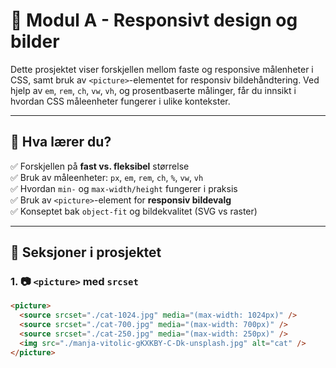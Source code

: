 # 📏 Modul A - Responsivt design og bilder

Dette prosjektet viser forskjellen mellom faste og responsive målenheter i CSS, samt bruk av `<picture>`-elementet for responsiv bildehåndtering. Ved hjelp av `em`, `rem`, `ch`, `vw`, `vh`, og prosentbaserte målinger, får du innsikt i hvordan CSS måleenheter fungerer i ulike kontekster.

---

## 🧠 Hva lærer du?

✅ Forskjellen på **fast vs. fleksibel** størrelse  
✅ Bruk av måleenheter: `px`, `em`, `rem`, `ch`, `%`, `vw`, `vh`  
✅ Hvordan `min-` og `max-width/height` fungerer i praksis  
✅ Bruk av `<picture>`-element for **responsiv bildevalg**  
✅ Konseptet bak `object-fit` og bildekvalitet (SVG vs raster)

---

## 🧱 Seksjoner i prosjektet

### 1. 📷 `<picture>` med `srcset`

```html
<picture>
  <source srcset="./cat-1024.jpg" media="(max-width: 1024px)" />
  <source srcset="./cat-700.jpg" media="(max-width: 700px)" />
  <source srcset="./cat-250.jpg" media="(max-width: 250px)" />
  <img src="./manja-vitolic-gKXKBY-C-Dk-unsplash.jpg" alt="cat" />
</picture>
